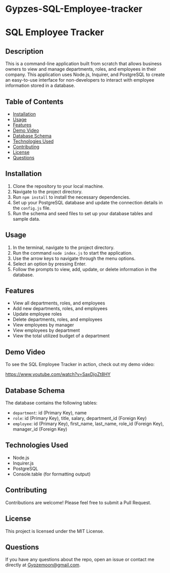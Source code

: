 # Gypzes-SQL-Employee-tracker

# SQL Employee Tracker

## Description

This is a command-line application built from scratch that allows business owners to view and manage departments, roles, and employees in their company. This application uses Node.js, Inquirer, and PostgreSQL to create an easy-to-use interface for non-developers to interact with employee information stored in a database.

## Table of Contents

- [Installation](#installation)
- [Usage](#usage)
- [Features](#features)
- [Demo Video](#demo-video)
- [Database Schema](#database-schema)
- [Technologies Used](#technologies-used)
- [Contributing](#contributing)
- [License](#license)
- [Questions](#questions)

## Installation

1. Clone the repository to your local machine.
2. Navigate to the project directory.
3. Run `npm install` to install the necessary dependencies.
4. Set up your PostgreSQL database and update the connection details in the `config.js` file.
5. Run the schema and seed files to set up your database tables and sample data.

## Usage

1. In the terminal, navigate to the project directory.
2. Run the command `node index.js` to start the application.
3. Use the arrow keys to navigate through the menu options.
4. Select an option by pressing Enter.
5. Follow the prompts to view, add, update, or delete information in the database.

## Features

- View all departments, roles, and employees
- Add new departments, roles, and employees
- Update employee roles
- Delete departments, roles, and employees
- View employees by manager
- View employees by department
- View the total utilized budget of a department

## Demo Video

To see the SQL Employee Tracker in action, check out my demo video:

https://www.youtube.com/watch?v=SaxDjoZt8HY


## Database Schema

The database contains the following tables:

- `department`: id (Primary Key), name
- `role`: id (Primary Key), title, salary, department_id (Foreign Key)
- `employee`: id (Primary Key), first_name, last_name, role_id (Foreign Key), manager_id (Foreign Key)

## Technologies Used

- Node.js
- Inquirer.js
- PostgreSQL
- Console.table (for formatting output)

## Contributing

Contributions are welcome! Please feel free to submit a Pull Request.

## License

This project is licensed under the MIT License.

## Questions

If you have any questions about the repo, open an issue or contact me directly at Gypzemoon@gmail.com. 
